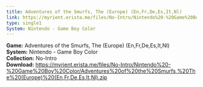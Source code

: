 ```yaml
---
title: Adventures of the Smurfs, The (Europe) (En,Fr,De,Es,It,Nl)
link: https://myrient.erista.me/files/No-Intro/Nintendo%20-%20Game%20Boy%20Color/Adventures%20of%20the%20Smurfs,%20The%20(Europe)%20(En,Fr,De,Es,It,Nl).zip
type: single1
System: Nintendo - Game Boy Color
---
```

<b>Game:</b> Adventures of the Smurfs, The (Europe) (En,Fr,De,Es,It,Nl)<br>
<b>System:</b> Nintendo - Game Boy Color<br>
<b>Collection:</b> No-Intro<br>
<b>Download:</b> https://myrient.erista.me/files/No-Intro/Nintendo%20-%20Game%20Boy%20Color/Adventures%20of%20the%20Smurfs,%20The%20(Europe)%20(En,Fr,De,Es,It,Nl).zip